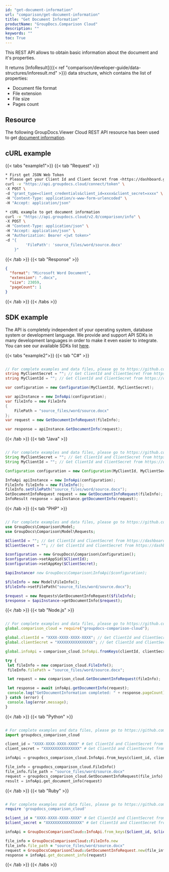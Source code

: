 ```yaml
---
id: "get-document-information"
url: "comparison/get-document-information"
title: "Get Document Information"
productName: "GroupDocs.Comparison Cloud"
description: ""
keywords: ""
toc: True
---
```


This REST API allows to obtain basic information about the document and it's properties.

It returns [InfoResult]({{< ref "comparison/developer-guide/data-structures/inforesult.md" >}}) data structure, which contains the list of properties:

* Document file format
* File extension
* File size
* Pages count

## Resource

The following GroupDocs.Viewer Cloud REST API resource has been used to get [document information](https://apireference.groupdocs.cloud/comparison/#/Info/GetDocumentInfo).

## cURL example

{{< tabs "example1">}} {{< tab "Request" >}}
```bash
* First get JSON Web Token
* Please get your Client Id and Client Secret from <https://dashboard.groupdocs.cloud/applications>. Kindly place Client Id in "client_id" and Client Secret in "client_secret" argument.
curl -v "https://api.groupdocs.cloud/connect/token" \
-X POST \
-d "grant_type=client_credentials&client_id=xxxx&client_secret=xxxx" \
-H "Content-Type: application/x-www-form-urlencoded" \
-H "Accept: application/json"

* cURL example to get document information
curl -v "https://api.groupdocs.cloud/v2.0/comparison/info" \
-X POST \
-H "Content-Type: application/json" \
-H "Accept: application/json" \
-H "Authorization: Bearer <jwt token>"
-d "{
         'FilePath': 'source_files/word/source.docx'
    }"
```
{{< /tab >}} {{< tab "Response" >}}

```json
{
  "format": "Microsoft Word Document",
  "extension": ".docx",
  "size": 23059,
  "pageCount": 1
}
```
{{< /tab >}} {{< /tabs >}}

## SDK example

The API is completely independent of your operating system, database system or development language. We provide and support API SDKs in many development languages in order to make it even easier to integrate. You can see our available SDKs list [here](https://github.com/groupdocs-comparison-cloud).



{{< tabs "example2">}} {{< tab "C#" >}}

```csharp

// For complete examples and data files, please go to https://github.com/groupdocs-comparison-cloud/groupdocs-comparison-cloud-dotnet-samples
string MyClientSecret = ""; // Get ClientId and ClientSecret from https://dashboard.groupdocs.cloud
string MyClientId = ""; // Get ClientId and ClientSecret from https://dashboard.groupdocs.cloud

var configuration = new Configuration(MyClientId, MyClientSecret);

var apiInstance = new InfoApi(configuration);
var fileInfo = new FileInfo
{
    FilePath = "source_files/word/source.docx"
};
var request = new GetDocumentInfoRequest(fileInfo);

var response = apiInstance.GetDocumentInfo(request);

```

{{< /tab >}} {{< tab "Java" >}}

```Java

// For complete examples and data files, please go to https://github.com/groupdocs-comparison-cloud/groupdocs-comparison-cloud-java-samples
String MyClientSecret = ""; // Get ClientId and ClientSecret from https://dashboard.groupdocs.cloud
String MyClientId = ""; // Get ClientId and ClientSecret from https://dashboard.groupdocs.cloud

Configuration configuration = new Configuration(MyClientId, MyClientSecret);

InfoApi apiInstance = new InfoApi(configuration);
FileInfo fileInfo = new FileInfo();
fileInfo.setFilePath("source_files/word/source.docx");
GetDocumentInfoRequest request = new GetDocumentInfoRequest(fileInfo);
InfoResult response = apiInstance.getDocumentInfo(request);

```

{{< /tab >}} {{< tab "PHP" >}}

```php

// For complete examples and data files, please go to https://github.com/groupdocs-comparison-cloud/groupdocs-comparison-cloud-php-samples
use GroupDocs\Comparison\Model;
use GroupDocs\Comparison\Model\Requests;

$ClientId = ""; // Get ClientId and ClientSecret from https://dashboard.groupdocs.cloud
$ClientSecret = ""; // Get ClientId and ClientSecret from https://dashboard.groupdocs.cloud

$configuration = new GroupDocs\Comparison\Configuration();
$configuration->setAppSid($ClientId);
$configuration->setAppKey($ClientSecret);

$apiInstance# new GroupDocs\Comparison\InfoApi($configuration);

$fileInfo = new Model\FileInfo();
$fileInfo->setFilePath("source_files/word/source.docx");

$request = new Requests\GetDocumentInfoRequest($fileInfo);
$response = $apiInstance->getDocumentInfo($request);

```

{{< /tab >}} {{< tab "Node.js" >}}

```javascript

// For complete examples and data files, please go to https://github.com/groupdocs-comparison-cloud/groupdocs-comparison-cloud-node-samples
global.comparison_cloud = require("groupdocs-comparison-cloud");

global.clientId = "XXXX-XXXX-XXXX-XXXX"; // Get ClientId and ClientSecret from https://dashboard.groupdocs.cloud
global.clientSecret = "XXXXXXXXXXXXXXXX"; // Get ClientId and ClientSecret from https://dashboard.groupdocs.cloud

global.infoApi = comparison_cloud.InfoApi.fromKeys(clientId, clientSecret);

try {
 let fileInfo = new comparison_cloud.FileInfo();
 fileInfo.filePath = "source_files/word/source.docx";

 let request = new comparison_cloud.GetDocumentInfoRequest(fileInfo);  

 let response = await infoApi.getDocumentInfo(request);
 console.log("GetDocumentInformation completed: " + response.pageCount);   
} catch (error) {
 console.log(error.message);   
}

```

{{< /tab >}} {{< tab "Python" >}}

```python

# For complete examples and data files, please go to https://github.com/groupdocs-comparison-cloud/groupdocs-comparison-cloud-python-samples
import groupdocs_comparison_cloud

client_id = "XXXX-XXXX-XXXX-XXXX" # Get ClientId and ClientSecret from https://dashboard.groupdocs.cloud
client_secret = "XXXXXXXXXXXXXXXX" # Get ClientId and ClientSecret from https://dashboard.groupdocs.cloud

infoApi = groupdocs_comparison_cloud.InfoApi.from_keys(client_id, client_secret)

file_info = groupdocs_comparison_cloud.FileInfo()
file_info.file_path = "source_files/word/source.docx"
request = groupdocs_comparison_cloud.GetDocumentInfoRequest(file_info)
result = infoApi.get_document_info(request)

```

{{< /tab >}} {{< tab "Ruby" >}}

```ruby

# For complete examples and data files, please go to https://github.com/groupdocs-comparison-cloud/groupdocs-comparison-cloud-ruby-samples
require 'groupdocs_comparison_cloud'

$client_id = "XXXX-XXXX-XXXX-XXXX" # Get ClientId and ClientSecret from https://dashboard.groupdocs.cloud
$client_secret = "XXXXXXXXXXXXXXXX" # Get ClientId and ClientSecret from https://dashboard.groupdocs.cloud

infoApi = GroupDocsComparisonCloud::InfoApi.from_keys($client_id, $client_secret)

file_info = GroupDocsComparisonCloud::FileInfo.new
file_info.file_path = "source_files/word/source.docx"
request = GroupDocsComparisonCloud::GetDocumentInfoRequest.new(file_info)
response = infoApi.get_document_info(request)

```

{{< /tab >}} {{< /tabs >}}
